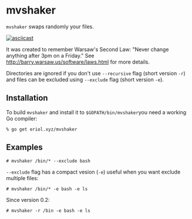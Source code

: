 # mvshaker #

`mvshaker` swaps randomly your files.

[![asciicast](https://asciinema.org/a/9gf89grw31j8z8jvymoyfqvhl.png)](https://asciinema.org/a/9gf89grw31j8z8jvymoyfqvhl)

It was created to remember Warsaw's Second Law: "Never change anything after
3pm on a Friday."
See http://barry.warsaw.us/software/laws.html for more details.

Directories are ignored if you don't use `--recursive` flag (short version `-r`)
and files can be excluded using `--exclude` flag (short version `-e`).

## Installation ##

To build `mvshaker` and install it to `$GOPATH/bin/mvshaker`you need a working
Go compiler:

    % go get eriol.xyz/mvshaker

## Examples ##

    # mvshaker /bin/* --exclude bash

`--exclude` flag has a compact vesion (`-e`) useful when you want exclude
multiple files:

    # mvshaker /bin/* -e bash -e ls

Since version 0.2:

    # mvshaker -r /bin -e bash -e ls
